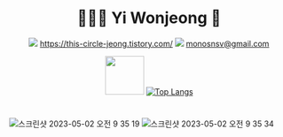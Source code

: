 <div align=center>
  
  # 👩🏻‍💻 Yi Wonjeong 🌱

  <a href="https://this-circle-jeong.tistory.com/"><img src="https://img.shields.io/badge/BLOG-000000?style=flat-square&logo=Tistory&logoColor=white"/></a> https://this-circle-jeong.tistory.com/
  <a href="mailto:monosnsv@gmail.com"><img src="https://img.shields.io/badge/MAIL-EA4335?style=flat-square&logo=Gmail&logoColor=white"/></a> monosnsv@gmail.com


   <img src="https://user-images.githubusercontent.com/110754810/235557061-8810de22-25d6-4535-8358-1658cf57fffd.gif" width="70" height="auto"> [![Top Langs](https://github-readme-stats.vercel.app/api/top-langs/?username=Yiwonjeong&layout=compact&theme=transparent)](https://github.com/Yiwonjeong/github-readme-stats) 
  
  
  
</div>

#

![스크린샷 2023-05-02 오전 9 35 19](https://user-images.githubusercontent.com/110754810/235555285-937f9aef-59cc-4ab5-acc4-0000d2cdeeee.png)
![스크린샷 2023-05-02 오전 9 35 34](https://user-images.githubusercontent.com/110754810/235555282-c94f80cb-6ff6-448e-bc21-8d0b7ef7a2ef.png)

